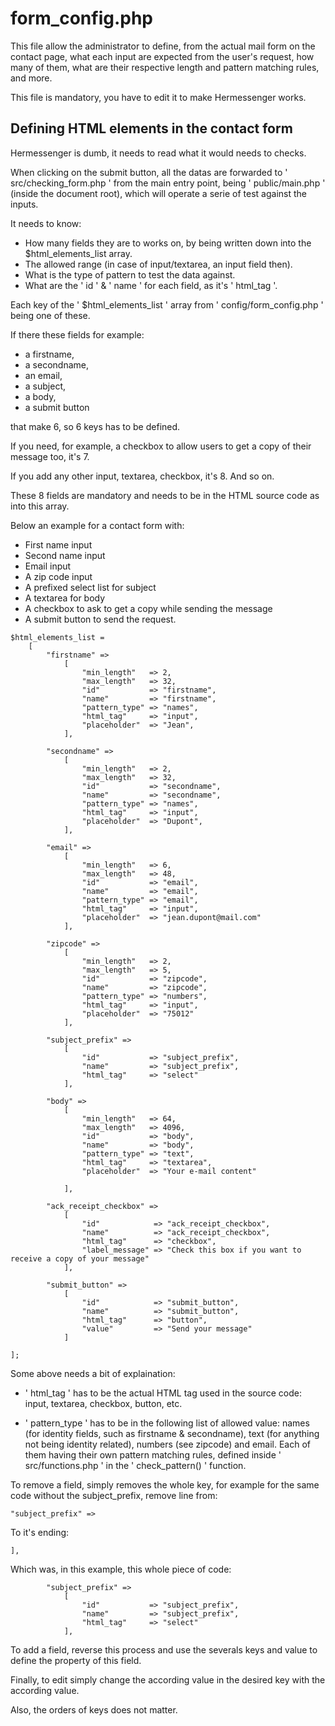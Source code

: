 # form_config.php 

This file allow the administrator to define, from the actual mail form on the contact page, what each input are expected
from the user's request, how many of them, what are their respective length and pattern matching rules, and more.

This file is mandatory, you have to edit it to make Hermessenger works.

## Defining HTML elements in the contact form

Hermessenger is dumb, it needs to read what it would needs to checks.

When clicking on the submit button, all the datas are forwarded to ' src/checking_form.php ' from the main entry point, being ' public/main.php ' (inside the document root), which will operate a serie of test against the inputs.

It needs to know:

- How many fields they are to works on, by being written down into the $html_elements_list array.
- The allowed range (in case of input/textarea, an input field then).
- What is the type of pattern to test the data against.
- What are the ' id ' & ' name ' for each field, as it's ' html_tag '.

Each key of the ' $html_elements_list ' array from ' config/form_config.php ' being one of these.

If there these fields for example: 
- a firstname, 
- a secondname, 
- an email, 
- a subject, 
- a body, 
- a submit button 

that make 6, so 6 keys has to be defined.

If you need, for example, a checkbox to allow users to get a copy of their message too, it's 7. 

If you add any other input, textarea, checkbox, it's 8. And so on.

These 8 fields are mandatory and needs to be in the HTML source code as into this array.

Below an example for a contact form with:
- First name input
- Second name input
- Email input
- A zip code input
- A prefixed select list for subject
- A textarea for body
- A checkbox to ask to get a copy while sending the message
- A submit button to send the request.

```
$html_elements_list =
    [
        "firstname" =>
            [
                "min_length"   => 2,
                "max_length"   => 32,
                "id"           => "firstname",
                "name"         => "firstname",
                "pattern_type" => "names",
                "html_tag"     => "input",
                "placeholder"  => "Jean",
            ],

        "secondname" =>
            [
                "min_length"   => 2,
                "max_length"   => 32,
                "id"           => "secondname",
                "name"         => "secondname",
                "pattern_type" => "names",
                "html_tag"     => "input",
                "placeholder"  => "Dupont",
            ],

        "email" =>
            [
                "min_length"   => 6,
                "max_length"   => 48,
                "id"           => "email",
                "name"         => "email",
                "pattern_type" => "email",
                "html_tag"     => "input",
                "placeholder"  => "jean.dupont@mail.com"
            ],

        "zipcode" =>
            [
                "min_length"   => 2,
                "max_length"   => 5,
                "id"           => "zipcode",
                "name"         => "zipcode",
                "pattern_type" => "numbers",
                "html_tag"     => "input",
                "placeholder"  => "75012"
            ],

        "subject_prefix" =>
            [
                "id"           => "subject_prefix",
                "name"         => "subject_prefix",
                "html_tag"     => "select"
            ],

        "body" =>
            [
                "min_length"   => 64,
                "max_length"   => 4096,
                "id"           => "body",
                "name"         => "body",
                "pattern_type" => "text",
                "html_tag"     => "textarea",
                "placeholder"  => "Your e-mail content"

            ],

        "ack_receipt_checkbox" =>
            [
                "id"            => "ack_receipt_checkbox",
                "name"          => "ack_receipt_checkbox",
                "html_tag"      => "checkbox",
                "label_message" => "Check this box if you want to receive a copy of your message"
            ],

        "submit_button" =>
            [
                "id"            => "submit_button",
                "name"          => "submit_button",
                "html_tag"      => "button",
                "value"         => "Send your message"
            ]

];
```

Some above needs a bit of explaination:

- ' html_tag ' has to be the actual HTML tag used in the source code: input, textarea, checkbox, button, etc.

- ' pattern_type ' has to be in the following list of allowed value: names (for identity fields, such as firstname & secondname), text (for anything not being identity related), numbers (see zipcode) and email. Each of them having their own pattern matching rules, defined inside ' src/functions.php ' in the ' check_pattern() ' function. 

To remove a field, simply removes the whole key, for example for the same code without the subject_prefix, remove line from:

```
"subject_prefix" =>
```

To it's ending:

```
],
```

Which was, in this example, this whole piece of code:

```
        "subject_prefix" =>
            [
                "id"           => "subject_prefix",
                "name"         => "subject_prefix",
                "html_tag"     => "select"
            ],
```

To add a field, reverse this process and use the severals keys and value to define the property of this field.

Finally, to edit simply change the according value in the desired key with the according value.

Also, the orders of keys does not matter.
